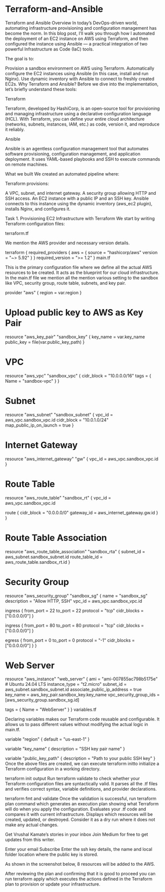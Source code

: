 # Terraform-and-Ansible
Terraform and Ansible
Overview
In today’s DevOps-driven world, automating infrastructure provisioning and configuration management has become the norm. In this blog post, I’ll walk you through how I automated the deployment of an EC2 instance on AWS using Terraform, and then configured the instance using Ansible — a practical integration of two powerful Infrastructure as Code (IaC) tools.

The goal is to:

Provision a sandbox environment on AWS using Terraform.
Automatically configure the EC2 instances using Ansible (in this case, install and run Nginx).
Use dynamic inventory with Ansible to connect to freshly created EC2s.
Why Terraform and Ansible?
Before we dive into the implementation, let’s briefly understand these tools:

Terraform

Terraform, developed by HashiCorp, is an open-source tool for provisioning and managing infrastructure using a declarative configuration language (HCL). With Terraform, you can define your entire cloud architecture (networks, subnets, instances, IAM, etc.) as code, version it, and reproduce it reliably.

Ansible

Ansible is an agentless configuration management tool that automates software provisioning, configuration management, and application deployment. It uses YAML-based playbooks and SSH to execute commands on remote machines.

What we built
We created an automated pipeline where:

Terraform provisions:

A VPC, subnet, and internet gateway.
A security group allowing HTTP and SSH access.
An EC2 instance with a public IP and an SSH key.
Ansible connects to this instance using the dynamic inventory (aws_ec2 plugin), installs Nginx, and configures it.

Task 1. Provisioning EC2 Infrastructure with Terraform
We start by writing Terraform configuration files:

terraform.tf

We mention the AWS provider and necessary version details.

terraform {
  required_providers {
    aws = {
      source  = "hashicorp/aws"
      version = "~> 5.92"
    }
  }
  required_version = ">= 1.2"
}
main.tf

This is the primary configuration file where we define all the actual AWS resources to be created. It acts as the blueprint for our cloud infrastructure. In the main.tf file we mention all the mention various setting to the sandbox like VPC, security group, route table, subnets, and key pair.

provider "aws" {
  region = var.region
}

# Upload public key to AWS as Key Pair
resource "aws_key_pair" "sandbox_key" {
  key_name   = var.key_name
  public_key = file(var.public_key_path)
}

# VPC
resource "aws_vpc" "sandbox_vpc" {
  cidr_block = "10.0.0.0/16"
  tags       = { Name = "sandbox-vpc" }
}

# Subnet
resource "aws_subnet" "sandbox_subnet" {
  vpc_id                  = aws_vpc.sandbox_vpc.id
  cidr_block              = "10.0.1.0/24"
  map_public_ip_on_launch = true
}

# Internet Gateway
resource "aws_internet_gateway" "gw" {
  vpc_id = aws_vpc.sandbox_vpc.id
}

# Route Table
resource "aws_route_table" "sandbox_rt" {
  vpc_id = aws_vpc.sandbox_vpc.id

  route {
    cidr_block = "0.0.0.0/0"
    gateway_id = aws_internet_gateway.gw.id
  }
}

# Route Table Association
resource "aws_route_table_association" "sandbox_rta" {
  subnet_id      = aws_subnet.sandbox_subnet.id
  route_table_id = aws_route_table.sandbox_rt.id
}

# Security Group
resource "aws_security_group" "sandbox_sg" {
  name        = "sandbox_sg"
  description = "Allow HTTP, SSH"
  vpc_id      = aws_vpc.sandbox_vpc.id

  ingress {
    from_port   = 22
    to_port     = 22
    protocol    = "tcp"
    cidr_blocks = ["0.0.0.0/0"]
  }

  ingress {
    from_port   = 80
    to_port     = 80
    protocol    = "tcp"
    cidr_blocks = ["0.0.0.0/0"]
  }

  egress {
    from_port   = 0
    to_port     = 0
    protocol    = "-1"
    cidr_blocks = ["0.0.0.0/0"]
  }
}

# Web Server
resource "aws_instance" "web_server" {
  ami                         = "ami-007855ac798b5175e"  # Ubuntu 24.04 LTS
  instance_type               = "t2.micro"
  subnet_id                   = aws_subnet.sandbox_subnet.id
  associate_public_ip_address = true
  key_name                    = aws_key_pair.sandbox_key.key_name
  vpc_security_group_ids      = [aws_security_group.sandbox_sg.id]


  tags = {
    Name = "WebServer"
  }
}
variables.tf

Declaring variables makes our Terraform code reusable and configurable. It allows us to pass different values without modifying the actual logic in main.tf.

variable "region" {
  default = "us-east-1"
}

variable "key_name" {
  description = "SSH key pair name"
}

variable "public_key_path" {
  description = "Path to your public SSH key"
}
Once the above files are created, we can execute terraform initto initialize a Terraform configuration in a working directory.


terraform init output
Run terraform validate to check whether your Terraform configuration files are syntactically valid. It parses all the .tf files and verifies correct syntax, variable definitions, and provider declarations.


terraform fmt and validate
Once the validation is successful, run terraform plan command which generates an execution plan showing what Terraform will do when you apply the configuration. Evaluates your .tf code and compares it with current infrastructure. Displays which resources will be created, updated, or destroyed. Consider it as a dry run where it does not make any actual changes.

Get Vrushal Kamate’s stories in your inbox
Join Medium for free to get updates from this writer.

Enter your email
Subscribe
Enter the ssh key details, the name and local folder location where the public key is stored.


As shown in the screenshot below, 8 resources will be added to the AWS.


After reviewing the plan and confirming that it is good to proceed you can run terraform apply which executes the actions defined in the Terraform plan to provision or update your infrastructure.
